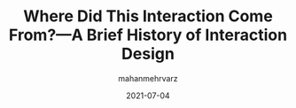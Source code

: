 ---
author: mahanmehrvarz
date: 2021-07-04
permalink: false
publisher: uxdesigncc
tags:
  - meta
  - history
  - interaction-design
target_url: https://uxdesign.cc/where-did-this-interaction-come-from-a-brief-history-of-interaction-design-ebcc8c278ae7
title: Where Did This Interaction Come From?—A Brief History of Interaction Design
---
